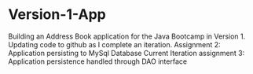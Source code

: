 # Version-1-App
Building an Address Book application for the Java Bootcamp in Version 1.
Updating code to github as I complete an iteration.
Assignment 2: Application persisting to MySql Database
Current Iteration assignment 3: Application persistence handled through DAO interface

